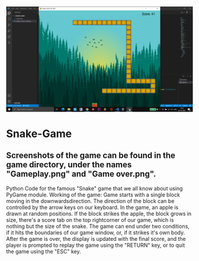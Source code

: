 ![Snake Game](https://github.com/SahilSheikh12299/Snake-Game/blob/main/1_snake_game/Gameplay.png)



# Snake-Game
## Screenshots of the game can be found in the game directory, under the names "Gameplay.png" and "Game over.png".
Python Code for the famous "Snake" game that we all know about using PyGame module.
Working of the game:
Game starts with a single block moving in the downwardsdirection. The direction of the block can be controlled by the arrow keys on our keyboard.
In the game, an apple is drawn at random positions. If the block strikes the apple, the block grows in size, there's a score tab on the top rightcorner of our game,
which is nothing but the size of the snake.
The game can end under two conditions, if it hits the boundaries of our game window, or, if it strikes it's own body.
After the game is over, the display is updated with the final score, and the player is prompted to replay the game using the "RETURN" key, or to quit the game using the "ESC" key.
